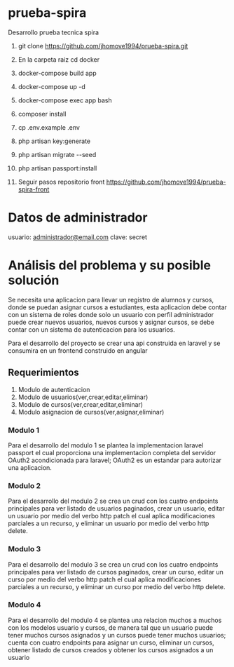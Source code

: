 # prueba-spira
Desarrollo prueba tecnica spira

1. git clone https://github.com/jhomove1994/prueba-spira.git
2. En la carpeta raiz cd docker
3. docker-compose build app
4. docker-compose up -d
5. docker-compose exec app bash
6. composer install
7. cp .env.example .env
8. php artisan key:generate
9. php artisan migrate --seed
10. php artisan passport:install

11. Seguir pasos repositorio front
https://github.com/jhomove1994/prueba-spira-front


# Datos de administrador
usuario: administrador@email.com
clave: secret

#  Análisis del problema y su posible solución 

Se necesita una aplicacion para llevar un registro de alumnos y cursos, donde se puedan asignar cursos a estudiantes, esta aplicacion debe contar con un sistema de roles donde solo un usuario con perfil administrador puede crear nuevos usuarios, nuevos cursos y asignar cursos, se debe contar con un sistema de autenticacion para los usuarios.

Para el desarrollo del proyecto se crear una api construida en laravel y se consumira en un frontend construido en angular

## Requerimientos
1. Modulo de autenticacion
2. Modulo de usuarios(ver,crear,editar,eliminar)
3. Modulo de cursos(ver,crear,editar,eliminar)
4. Modulo asignacion de cursos(ver,asignar,eliminar)

### Modulo 1
Para el desarrollo del modulo 1 se plantea la implementacion laravel passport el cual proporciona una implementacion completa del servidor OAuth2 acondicionada para laravel; OAuth2 es un estandar para autorizar una aplicacion.

### Modulo 2
Para el desarrollo del modulo 2 se crea un crud con los cuatro endpoints principales para ver listado de usuarios paginados, crear un usuario, editar un usuario por medio del verbo http patch el cual aplica modificaciones parciales a un recurso, y eliminar un usuario por medio del verbo http delete.


### Modulo 3
Para el desarrollo del modulo 3 se crea un crud con los cuatro endpoints principales para ver listado de cursos paginados, crear un curso, editar un curso por medio del verbo http patch el cual aplica modificaciones parciales a un recurso, y eliminar un curso por medio del verbo http delete.


### Modulo 4
Para el desarrollo del modulo 4 se plantea una relacion muchos a muchos con los modelos usuario y cursos, de manera tal que un usuario puede tener muchos cursos asignados y un cursos puede tener muchos usuarios; cuenta con cuatro endpoints para asignar un curso, eliminar un cursos, obtener listado de cursos creados y obtener los cursos asignados a un usuario
